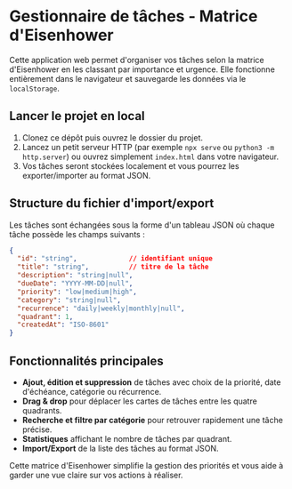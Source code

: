 # Gestionnaire de tâches - Matrice d'Eisenhower

Cette application web permet d'organiser vos tâches selon la matrice d'Eisenhower en les classant par importance et urgence. Elle fonctionne entièrement dans le navigateur et sauvegarde les données via le `localStorage`.

## Lancer le projet en local

1. Clonez ce dépôt puis ouvrez le dossier du projet.
2. Lancez un petit serveur HTTP (par exemple `npx serve` ou `python3 -m http.server`) ou ouvrez simplement `index.html` dans votre navigateur.
3. Vos tâches seront stockées localement et vous pourrez les exporter/importer au format JSON.

## Structure du fichier d'import/export

Les tâches sont échangées sous la forme d'un tableau JSON où chaque tâche possède les champs suivants :

```json
{
  "id": "string",             // identifiant unique
  "title": "string",          // titre de la tâche
  "description": "string|null",
  "dueDate": "YYYY-MM-DD|null",
  "priority": "low|medium|high",
  "category": "string|null",
  "recurrence": "daily|weekly|monthly|null",
  "quadrant": 1,
  "createdAt": "ISO-8601"
}
```

## Fonctionnalités principales

- **Ajout, édition et suppression** de tâches avec choix de la priorité, date d'échéance, catégorie ou récurrence.
- **Drag & drop** pour déplacer les cartes de tâches entre les quatre quadrants.
- **Recherche et filtre par catégorie** pour retrouver rapidement une tâche précise.
- **Statistiques** affichant le nombre de tâches par quadrant.
- **Import/Export** de la liste des tâches au format JSON.

Cette matrice d'Eisenhower simplifie la gestion des priorités et vous aide à garder une vue claire sur vos actions à réaliser.
